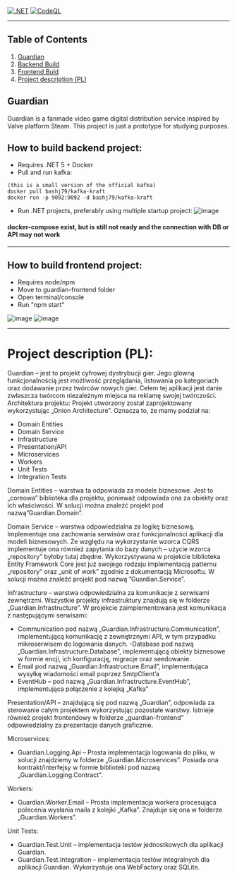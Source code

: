 
[![.NET](https://github.com/GuardianPlatform/Guardian/actions/workflows/dotnet.yml/badge.svg)](https://github.com/GuardianPlatform/Guardian/actions/workflows/dotnet.yml) [![CodeQL](https://github.com/GuardianPlatform/Guardian/actions/workflows/codeql-analysis.yml/badge.svg)](https://github.com/GuardianPlatform/Guardian/actions/workflows/codeql-analysis.yml)

---

## Table of Contents
1. [Guardian](#guardian)
2. [Backend Build](#how-to-build-backend-project)
3. [Frontend Buld](#how-to-build-frontend-project)
4. [Project description (PL)](#project-description-pl)

## Guardian

Guardian is a fanmade video game digital distribution service inspired by Valve platform Steam. This project is just a prototype for studying purposes.

## How to build backend project:

- Requires .NET 5 + Docker
- Pull and run kafka:

```
(this is a small version of the official kafka)
docker pull bashj79/kafka-kraft
docker run -p 9092:9092 -d bashj79/kafka-kraft
```

- Run .NET projects, preferably using multiple startup project:
  ![image](https://user-images.githubusercontent.com/20387650/178614809-8404bf1b-81ea-43e2-97da-ede6996104cb.png)

#### docker-compose exist, but is still not ready and the connection with DB or API may not work

---

## How to build frontend project:

- Requires node/npm
- Move to guardian-frontend folder
- Open terminal/console
- Run "npm start"

![image](https://user-images.githubusercontent.com/20387650/178614015-0680dd93-6ada-47a2-b1e1-1849310a132c.png)
![image](https://user-images.githubusercontent.com/20387650/178614005-551247c2-bb14-4bb4-8291-a94e048d6bff.png)


---

# Project description (PL):<br>
Guardian – jest to projekt cyfrowej dystrybucji gier. Jego główną funkcjonalnością jest możliwość przeglądania, listowania po kategoriach oraz dodawanie przez twórców nowych gier. Celem tej aplikacji jest danie zwłaszcza twórcom niezależnym miejsca na reklamę swojej twórczości. 
Architektura projektu:
Projekt utworzony został zaprojektowany wykorzystując „Onion Architecture”. Oznacza to, że mamy podział na:
- Domain Entities
- Domain Service
- Infrastructure
- Presentation/API
- Microservices
- Workers
- Unit Tests
- Integration Tests

Domain Entities – warstwa ta odpowiada za modele biznesowe. Jest to „coreowa” biblioteka dla projektu, ponieważ odpowiada ona za obiekty oraz ich właściwości. W solucji można znaleźć projekt pod nazwą”Guardian.Domain”.

Domain Service – warstwa odpowiedzialna za logikę biznesową. Implementuje ona zachowania serwisów oraz funkcjonalności aplikacji dla modeli biznesowych. Ze względu na wykorzystanie wzorca CQRS implementuje ona również zapytania do bazy danych – użycie wzorca „repository” byłoby tutaj zbędne. Wykorzystywana w projekcie biblioteka Entity Framework Core jest już swojego rodzaju implementacją patternu „repository” oraz „unit of work” zgodnie z dokumentacją Microsoftu. W solucji można znaleźć projekt pod nazwą ”Guardian.Service”.

Infrastructure – warstwa odpowiedzialna za komunikacje z serwisami zewnętrzmi. Wszystkie projekty infrastruktury znajdują się w folderze „Guardian.Infrastructure”. W projekcie zaimplementowana jest komunikacja z następującymi serwisami:
- Communication pod nazwą „Guardian.Infrastructure.Communication”, implementującą komunikację z zewnętrznymi API, w tym przypadku mikroserwisem do logowania danych. 
-Database pod nazwą „Guardian.Infrastructure.Database”, implementującą obiekty biznesowe w formie encji, ich konfigurację, migracje oraz seedowanie.
- Email pod nazwą „Guardian.Infrastructure.Email”, implementująca wysyłkę wiadomości email poprzez SmtpClient’a
- EventHub – pod nazwą „Guardian.Infrastructure.EventHub”, implementująca połączenie z kolejką „Kafka”

Presentation/API – znajdującą się pod nazwą „Guardian”, odpowiada za sterowanie całym projektem wykorzystując pozostałe warstwy.  Istnieje również projekt frontendowy w folderze „guardian-frontend” odpowiedzialny za prezentacje danych graficznie.

Microservices:
-  Guardian.Logging.Api – Prosta implementacja logowania do pliku, w solucji znajdziemy w folderze „Guardian.Microservices”. Posiada ona kontrakt/interfejsy w formie biblioteki pod nazwą „Guardian.Logging.Contract”.

Workers: 
- Guardian.Worker.Email – Prosta implementacja workera procesująca polecenia wysłania maila z kolejki „Kafka”. Znajduje się ona w folderze „Guardian.Workers”.

Unit Tests:
- Guardian.Test.Unit – implementacja testów jednostkowych dla aplikacji Guardian.
- Guardian.Test.Integration – implementacja testów integralnych dla aplikacji Guardian. Wykorzystuje ona WebFactory oraz SQLite. 

